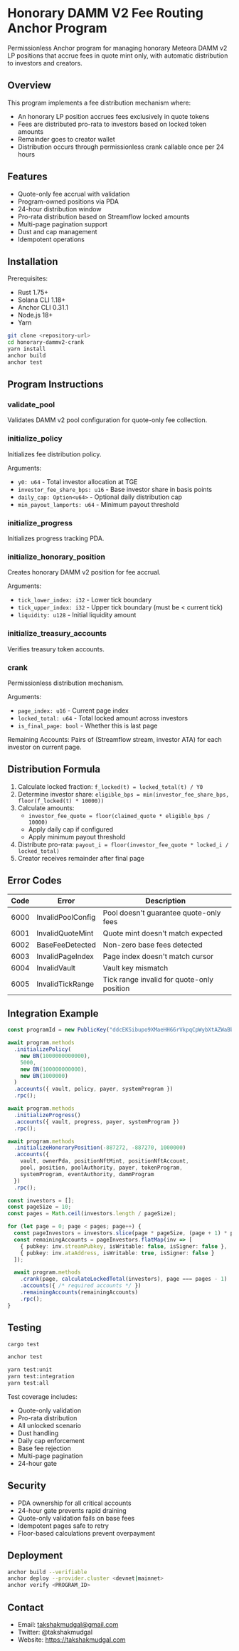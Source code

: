 # Honorary DAMM V2 Fee Routing Anchor Program

Permissionless Anchor program for managing honorary Meteora DAMM v2 LP positions that accrue fees in quote mint only, with automatic distribution to investors and creators.

## Overview

This program implements a fee distribution mechanism where:
- An honorary LP position accrues fees exclusively in quote tokens
- Fees are distributed pro-rata to investors based on locked token amounts
- Remainder goes to creator wallet
- Distribution occurs through permissionless crank callable once per 24 hours

## Features

- Quote-only fee accrual with validation
- Program-owned positions via PDA
- 24-hour distribution window
- Pro-rata distribution based on Streamflow locked amounts
- Multi-page pagination support
- Dust and cap management
- Idempotent operations

## Installation

Prerequisites:
- Rust 1.75+
- Solana CLI 1.18+
- Anchor CLI 0.31.1
- Node.js 18+
- Yarn

```bash
git clone <repository-url>
cd honorary-dammv2-crank
yarn install
anchor build
anchor test
```

## Program Instructions

### validate_pool
Validates DAMM v2 pool configuration for quote-only fee collection.

### initialize_policy
Initializes fee distribution policy.

Arguments:
- `y0: u64` - Total investor allocation at TGE
- `investor_fee_share_bps: u16` - Base investor share in basis points
- `daily_cap: Option<u64>` - Optional daily distribution cap
- `min_payout_lamports: u64` - Minimum payout threshold

### initialize_progress
Initializes progress tracking PDA.

### initialize_honorary_position
Creates honorary DAMM v2 position for fee accrual.

Arguments:
- `tick_lower_index: i32` - Lower tick boundary
- `tick_upper_index: i32` - Upper tick boundary (must be < current tick)
- `liquidity: u128` - Initial liquidity amount

### initialize_treasury_accounts
Verifies treasury token accounts.

### crank
Permissionless distribution mechanism.

Arguments:
- `page_index: u16` - Current page index
- `locked_total: u64` - Total locked amount across investors
- `is_final_page: bool` - Whether this is last page

Remaining Accounts: Pairs of (Streamflow stream, investor ATA) for each investor on current page.

## Distribution Formula

1. Calculate locked fraction: `f_locked(t) = locked_total(t) / Y0`
2. Determine investor share: `eligible_bps = min(investor_fee_share_bps, floor(f_locked(t) * 10000))`
3. Calculate amounts:
   - `investor_fee_quote = floor(claimed_quote * eligible_bps / 10000)`
   - Apply daily cap if configured
   - Apply minimum payout threshold
4. Distribute pro-rata: `payout_i = floor(investor_fee_quote * locked_i / locked_total)`
5. Creator receives remainder after final page

## Error Codes

| Code | Error | Description |
|------|-------|-------------|
| 6000 | InvalidPoolConfig | Pool doesn't guarantee quote-only fees |
| 6001 | InvalidQuoteMint | Quote mint doesn't match expected |
| 6002 | BaseFeeDetected | Non-zero base fees detected |
| 6003 | InvalidPageIndex | Page index doesn't match cursor |
| 6004 | InvalidVault | Vault key mismatch |
| 6005 | InvalidTickRange | Tick range invalid for quote-only position |

## Integration Example

```typescript
const programId = new PublicKey("ddcEKSibupo9XMaeHH66rVkpqCpWybXtAZWaBbMbF3h");

await program.methods
  .initializePolicy(
    new BN(1000000000000),
    5000,
    new BN(100000000000),
    new BN(1000000)
  )
  .accounts({ vault, policy, payer, systemProgram })
  .rpc();

await program.methods
  .initializeProgress()
  .accounts({ vault, progress, payer, systemProgram })
  .rpc();

await program.methods
  .initializeHonoraryPosition(-887272, -887270, 1000000)
  .accounts({ 
    vault, ownerPda, positionNftMint, positionNftAccount,
    pool, position, poolAuthority, payer, tokenProgram,
    systemProgram, eventAuthority, dammProgram
  })
  .rpc();

const investors = [];
const pageSize = 10;
const pages = Math.ceil(investors.length / pageSize);

for (let page = 0; page < pages; page++) {
  const pageInvestors = investors.slice(page * pageSize, (page + 1) * pageSize);
  const remainingAccounts = pageInvestors.flatMap(inv => [
    { pubkey: inv.streamPubkey, isWritable: false, isSigner: false },
    { pubkey: inv.ataAddress, isWritable: true, isSigner: false }
  ]);

  await program.methods
    .crank(page, calculateLockedTotal(investors), page === pages - 1)
    .accounts({ /* required accounts */ })
    .remainingAccounts(remainingAccounts)
    .rpc();
}
```

## Testing

```bash
cargo test

anchor test

yarn test:unit
yarn test:integration
yarn test:all
```

Test coverage includes:
- Quote-only validation
- Pro-rata distribution
- All unlocked scenario
- Dust handling
- Daily cap enforcement
- Base fee rejection
- Multi-page pagination
- 24-hour gate

## Security

- PDA ownership for all critical accounts
- 24-hour gate prevents rapid draining
- Quote-only validation fails on base fees
- Idempotent pages safe to retry
- Floor-based calculations prevent overpayment

## Deployment

```bash
anchor build --verifiable
anchor deploy --provider.cluster <devnet|mainnet>
anchor verify <PROGRAM_ID>
```

## Contact

- Email: takshakmudgal@gmail.com
- Twitter: @takshakmudgal
- Website: https://takshakmudgal.com
